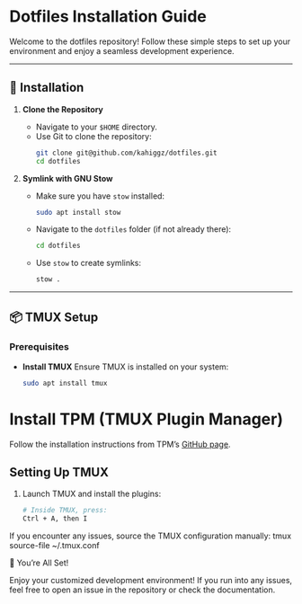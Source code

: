 # Dotfiles Installation Guide

Welcome to the dotfiles repository! Follow these simple steps to set up your environment and enjoy a seamless development experience.

---

## 🚀 Installation

1. **Clone the Repository**
   - Navigate to your `$HOME` directory.
   - Use Git to clone the repository:
     ```bash
     git clone git@github.com/kahiggz/dotfiles.git
     cd dotfiles
     ```

2. **Symlink with GNU Stow**
   - Make sure you have `stow` installed:
     ```bash
     sudo apt install stow
     ```
   - Navigate to the `dotfiles` folder (if not already there):
     ```bash
     cd dotfiles
     ```
   - Use `stow` to create symlinks:
     ```bash
     stow .
     ```

---

## 📦 TMUX Setup

### Prerequisites

- **Install TMUX**
  Ensure TMUX is installed on your system:
  ```bash
  sudo apt install tmux
# Install TPM (TMUX Plugin Manager)

Follow the installation instructions from TPM’s [GitHub page](https://github.com/tmux-plugins/tpm).

## Setting Up TMUX

1. Launch TMUX and install the plugins:

   ```bash
   # Inside TMUX, press:
   Ctrl + A, then I
If you encounter any issues, source the TMUX configuration manually:
tmux source-file ~/.tmux.conf

🎉 You’re All Set!

Enjoy your customized development environment! If you run into any issues, feel free to open an issue in the repository or check the documentation.
